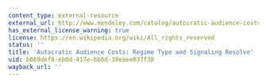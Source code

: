 ```yaml
---
content_type: external-resource
external_url: http://www.mendeley.com/catalog/autocratic-audience-costs-regime-type-signaling-resolve/
has_external_license_warning: true
license: https://en.wikipedia.org/wiki/All_rights_reserved
status: ''
title: 'Autocratic Audience Costs: Regime Type and Signaling Resolve'
uid: b069def8-eb0d-417e-bb6d-39eaee037f30
wayback_url: ''
---
```

